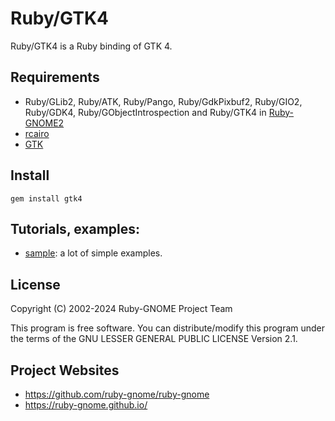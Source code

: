 # Ruby/GTK4

Ruby/GTK4 is a Ruby binding of GTK 4.

## Requirements

* Ruby/GLib2, Ruby/ATK, Ruby/Pango, Ruby/GdkPixbuf2, Ruby/GIO2,
  Ruby/GDK4, Ruby/GObjectIntrospection and Ruby/GTK4 in
  [Ruby-GNOME2](https://ruby-gnome.github.io/)
* [rcairo](https://github.com/rcairo/rcairo)
* [GTK](https://www.gtk.org/)

## Install

    gem install gtk4

## Tutorials, examples:

* [sample](/gtk4/sample): a lot of simple examples.

## License

Copyright (C) 2002-2024 Ruby-GNOME Project Team

This program is free software. You can distribute/modify this program
under the terms of the GNU LESSER GENERAL PUBLIC LICENSE Version 2.1.

## Project Websites

* https://github.com/ruby-gnome/ruby-gnome
* https://ruby-gnome.github.io/

